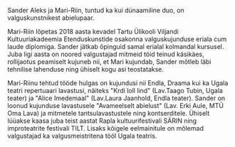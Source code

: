 Sander Aleks ja Mari-Riin, tuntud ka kui dünaamiline duo, on valguskunstnikest abielupaar.

Mari-Riin lõpetas 2018 aasta kevadel Tartu Ülikooli Viljandi Kultuuriakadeemia Etenduskunstide osakonna
valguskujunduse eriala cum laude diplomiga. Sander jätkab õpinguid samal erialal kolmandal kursusel.
Juba ligi aasta on noored valgustajad mitmeid töid teinud käsikäes, rollijaotus peamiselt kujuneb nii, et Mari kujundab,
Sander mõtleb läbi tehnilise lahenduse ning ühiselt kogu asi teostatakse.

Mari-Riinu tehtud tööde hulgas on kujundusi nii Endla, Draama kui ka Ugala teatri repertuaari lavastusi,
näiteks "Krdi loll lind" (Lav.Taago Tubin, Ugala teater) ja "Alice Imedemaal" (Lav.Laura Jaanhold, Endla teater). 
Sander on loonud kujunduse lavastusele "Avameelselt abielust" (Lav. Erki Aule, MTÜ Oma Lava) ja mitmetele
tantsulavastustele ning kontserditele. Ühiselt lüüakse kaasa juba teist aastat Rapla kultuurifestivali SÄRIN ning
improteatrite festivali TILT. Lisaks kõigele eelmainitule on mõlemad valgustajad ka valgusmeistritena tööl Ugala teatris.
